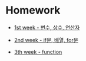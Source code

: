 # Homework

* [1st week - 변수, 상수, 연산자](./homework/1week.md)

* [2nd week - if문, 배열, for문](./homework/2week.md)

* [3th week - function](./homework/3week.md)
